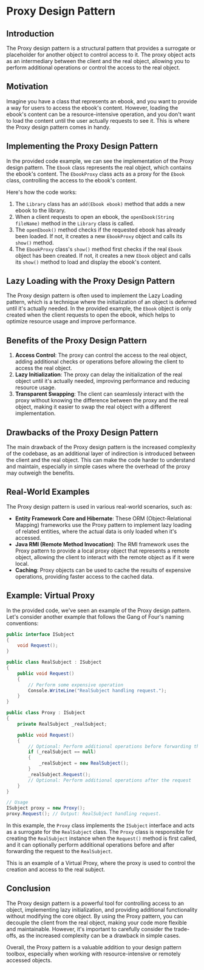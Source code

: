 # Proxy Design Pattern

## Introduction
The Proxy design pattern is a structural pattern that provides a surrogate or placeholder for another object to control access to it. The proxy object acts as an intermediary between the client and the real object, allowing you to perform additional operations or control the access to the real object.

## Motivation
Imagine you have a class that represents an ebook, and you want to provide a way for users to access the ebook's content. However, loading the ebook's content can be a resource-intensive operation, and you don't want to load the content until the user actually requests to see it. This is where the Proxy design pattern comes in handy.

## Implementing the Proxy Design Pattern
In the provided code example, we can see the implementation of the Proxy design pattern. The `Ebook` class represents the real object, which contains the ebook's content. The `EbookProxy` class acts as a proxy for the `Ebook` class, controlling the access to the ebook's content.

Here's how the code works:

1. The `Library` class has an `add(Ebook ebook)` method that adds a new ebook to the library.
2. When a client requests to open an ebook, the `openEbook(String fileName)` method in the `Library` class is called.
3. The `openEbook()` method checks if the requested ebook has already been loaded. If not, it creates a new `EbookProxy` object and calls its `show()` method.
4. The `EbookProxy` class's `show()` method first checks if the real `Ebook` object has been created. If not, it creates a new `Ebook` object and calls its `show()` method to load and display the ebook's content.

## Lazy Loading with the Proxy Design Pattern
The Proxy design pattern is often used to implement the Lazy Loading pattern, which is a technique where the initialization of an object is deferred until it's actually needed. In the provided example, the `Ebook` object is only created when the client requests to open the ebook, which helps to optimize resource usage and improve performance.

## Benefits of the Proxy Design Pattern
1. **Access Control**: The proxy can control the access to the real object, adding additional checks or operations before allowing the client to access the real object.
2. **Lazy Initialization**: The proxy can delay the initialization of the real object until it's actually needed, improving performance and reducing resource usage.
3. **Transparent Swapping**: The client can seamlessly interact with the proxy without knowing the difference between the proxy and the real object, making it easier to swap the real object with a different implementation.

## Drawbacks of the Proxy Design Pattern
The main drawback of the Proxy design pattern is the increased complexity of the codebase, as an additional layer of indirection is introduced between the client and the real object. This can make the code harder to understand and maintain, especially in simple cases where the overhead of the proxy may outweigh the benefits.

## Real-World Examples
The Proxy design pattern is used in various real-world scenarios, such as:
- **Entity Framework Core and Hibernate**: These ORM (Object-Relational Mapping) frameworks use the Proxy pattern to implement lazy loading of related entities, where the actual data is only loaded when it's accessed.
- **Java RMI (Remote Method Invocation)**: The RMI framework uses the Proxy pattern to provide a local proxy object that represents a remote object, allowing the client to interact with the remote object as if it were local.
- **Caching**: Proxy objects can be used to cache the results of expensive operations, providing faster access to the cached data.

## Example: Virtual Proxy
In the provided code, we've seen an example of the Proxy design pattern. Let's consider another example that follows the Gang of Four's naming conventions:

```csharp
public interface ISubject
{
    void Request();
}

public class RealSubject : ISubject
{
    public void Request()
    {
        // Perform some expensive operation
        Console.WriteLine("RealSubject handling request.");
    }
}

public class Proxy : ISubject
{
    private RealSubject _realSubject;

    public void Request()
    {
        // Optional: Perform additional operations before forwarding the request
        if (_realSubject == null)
        {
            _realSubject = new RealSubject();
        }
        _realSubject.Request();
        // Optional: Perform additional operations after the request
    }
}

// Usage
ISubject proxy = new Proxy();
proxy.Request(); // Output: RealSubject handling request.
```

In this example, the `Proxy` class implements the `ISubject` interface and acts as a surrogate for the `RealSubject` class. The `Proxy` class is responsible for creating the `RealSubject` instance when the `Request()` method is first called, and it can optionally perform additional operations before and after forwarding the request to the `RealSubject`.

This is an example of a Virtual Proxy, where the proxy is used to control the creation and access to the real subject.

## Conclusion
The Proxy design pattern is a powerful tool for controlling access to an object, implementing lazy initialization, and providing additional functionality without modifying the core object. By using the Proxy pattern, you can decouple the client from the real object, making your code more flexible and maintainable. However, it's important to carefully consider the trade-offs, as the increased complexity can be a drawback in simple cases.

Overall, the Proxy pattern is a valuable addition to your design pattern toolbox, especially when working with resource-intensive or remotely accessed objects.